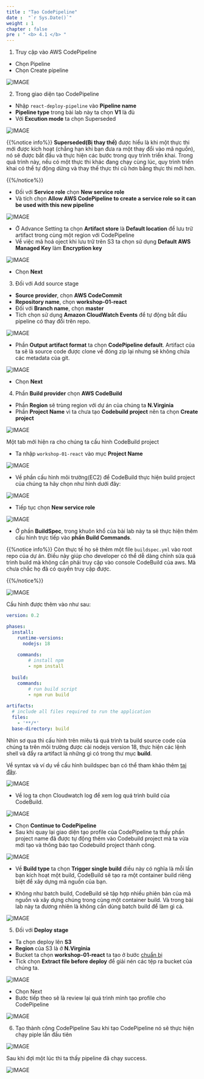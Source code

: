 ```yaml
---
title : "Tạo CodePipeline"
date :  "`r Sys.Date()`" 
weight : 1
chapter : false
pre : " <b> 4.1 </b> "
---
```


1. Truy cập vào AWS CodePipeline
- Chọn Pipeline
- Chọn Create pipeline

![IMAGE](/images/4-createCICD/4.1-createCodePipeline/001-createPipeline.png)

2. Trong giao diện tạo CodePipeline
- Nhập `react-deploy-pipeline` vào **Pipeline name**
- **Pipeline type** trong bài lab này ta chọn **V1** là đủ 
- Với **Excution mode** ta chọn Superseded

![IMAGE](/images/4-createCICD/4.1-createCodePipeline/002-createPipeline.png)

{{%notice info%}}
**Superseded(Bị thay thế)** được hiểu là khi một thực thi mới được kích hoạt (chẳng hạn khi bạn đưa ra một thay đổi vào mã nguồn), nó sẽ được bắt đầu và thực hiện các bước trong quy trình triển khai. Trong quá trình này, nếu có một thực thi khác đang chạy cùng lúc, quy trình triển khai có thể tự động dừng và thay thế thực thi cũ hơn bằng thực thi mới hơn.

{{%/notice%}}

- Đối với **Service role** chọn **New service role**
- Và tích chọn **Allow AWS CodePipeline to create a service role so it can be used with this new pipeline**

![IMAGE](/images/4-createCICD/4.1-createCodePipeline/003-createPipeline.png)

- Ở Advance Setting ta chọn **Artifact store** là **Default location** để lưu trữ artifact trong cùng một region với CodePipeline
- Về việc mã hoá oject khi lưu trữ trên S3 ta chọn sử dụng **Default AWS Managed Key** làm **Encryption key**

![IMAGE](/images/4-createCICD/4.1-createCodePipeline/004-createPipeline.png)

- Chọn **Next**

3. Đối với Add source stage
- **Source provider**, chọn **AWS CodeCommit**
- **Repository name**, chọn **workshop-01-react**
- Đối với **Branch name**, chọn **master**
- Tích chọn sử dụng **Amazon CloudWatch Events** để tự động bắt đầu pipeline có thay đổi trên repo.

![IMAGE](/images/4-createCICD/4.1-createCodePipeline/005-createPipeline.png)

- Phần **Output artifact format** ta chọn **CodePipeline default**. Artifact của ta sẽ là source code được clone về đóng zip lại nhưng sẽ không chứa các metadata của git.

![IMAGE](/images/4-createCICD/4.1-createCodePipeline/006-createPipeline.png)

- Chọn **Next**

4. Phần **Build provider** chọn **AWS CodeBuild**
- Phần **Region** sẽ trùng region với dự án của chúng ta **N.Virginia**
- Phần **Project Name** vì ta chưa tạo **Codebuild project** nên ta chọn **Create project**

![IMAGE](/images/4-createCICD/4.1-createCodePipeline/007-createPipeline.png)

Một tab mới hiện ra cho chúng ta cấu hình CodeBuild project
- Ta nhập `workshop-01-react` vào mục **Project Name**

![IMAGE](/images/4-createCICD/4.1-createCodePipeline/008-createPipeline.png)

- Về phần cấu hình môi trường(EC2) để CodeBuild thực hiện build project của chúng ta hãy chọn như hình dưới đây:

![IMAGE](/images/4-createCICD/4.1-createCodePipeline/009-createPipeline.png)

- Tiếp tục chọn **New service role**

![IMAGE](/images/4-createCICD/4.1-createCodePipeline/010-createPipeline.png)

- Ở phần **BuildSpec**, trong khuôn khổ của bài lab này ta sẽ thực hiện thêm cấu hình trực tiếp vào **phần Build Commands**. 

{{%notice info%}}
Còn thực tế họ sẽ thêm một file `buildspec.yml` vào root repo của dự án. Điều này giúp cho developer có thể dễ dàng chỉnh sửa quá trình build mà không cần phải truy cập vào console CodeBuild của aws.
Mà chưa chắc họ đã có quyền truy cập được.

{{%/notice%}}

![IMAGE](/images/4-createCICD/4.1-createCodePipeline/011-createPipeline.png)

Cầu hình được thêm vào như sau:
```yml
version: 0.2

phases:
  install:
    runtime-versions:
      nodejs: 18
   
    commands:
        # install npm
        - npm install
       
  build:
    commands:
        # run build script
        - npm run build
     
artifacts:
  # include all files required to run the application
  files:
    - '**/*'
  base-directory: build
```

Nhìn sơ qua thì cấu hình trên miêu tả quá trình ta build source code của chúng ta trên môi trường được cài nodejs version 18, thực hiện các lệnh shell và đẩy ra artifact là những gì có trong thư mục **build**.

Về syntax và ví dụ về cấu hình buildspec bạn có thể tham khảo thêm [tại đây](https://docs.aws.amazon.com/codebuild/latest/userguide/build-spec-ref.html).

![IMAGE](/images/4-createCICD/4.1-createCodePipeline/012-createPipeline.png)

- Về log ta chọn Cloudwatch log để xem log quá trình build của CodeBuild.

![IMAGE](/images/4-createCICD/4.1-createCodePipeline/013-createPipeline.png)

- Chọn **Continue to CodePipeline**
- Sau khi quay lại giao diện tạo profile của CodePipeline ta thấy phần project name đã được tự động thêm vào Codebuild project mà ta vừa mới tạo và thông báo tạo Codebuild project thành công.

![IMAGE](/images/4-createCICD/4.1-createCodePipeline/014-createPipeline.png)

- Về **Build type** ta chọn **Trigger single build** điều này có nghĩa là mỗi lần bạn kích hoạt một build, CodeBuild sẽ tạo ra một container build riêng biệt để xây dựng mã nguồn của bạn. 

- Không như batch build, CodeBuild sẽ tập hợp nhiều phiên bản của mã nguồn và xây dựng chúng trong cùng một container build. Và trong bài lab này ta đương nhiên là không cần dùng batch build để làm gì cả.

![IMAGE](/images/4-createCICD/4.1-createCodePipeline/015-createPipeline.png)

5. Đối với **Deploy stage**
- Ta chọn deploy lên **S3**
- **Region** của S3 là ở **N.Virginia**
- Bucket ta chọn **workshop-01-react** ta tạo ở bước [chuẩn bị]()
- Tick chọn **Extract file before deploy** để giải nén các tệp ra bucket của chúng ta.

![IMAGE](/images/4-createCICD/4.1-createCodePipeline/016-createPipeline.png)

- Chọn Next
- Bước tiếp theo sẽ là review lại quá trình mình tạo profile cho CodePipeline

![IMAGE](/images/4-createCICD/4.1-createCodePipeline/017-createPipeline.png)

6. Tạo thành công CodePipeline
Sau khi tạo CodePipeline nó sẽ thực hiện chạy piple lần đầu tiên 

![IMAGE](/images/4-createCICD/4.1-createCodePipeline/018-createPipeline.png)

Sau khi đợi một lúc thì ta thấy pipeline đã chạy success.

![IMAGE](/images/4-createCICD/4.1-createCodePipeline/019-createPipeline.png)
